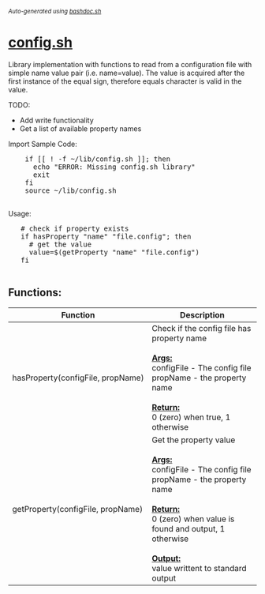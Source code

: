 <small><i>Auto-generated using [bashdoc.sh](https://github.com/alejandro-godinez/UsefulScripts/blob/trunk/bashdoc/bashdoc.sh)</i></small>
# [config.sh](.././linux/lib/config.sh)

Library implementation with functions to read from a configuration file
with simple name value pair (i.e. name=value). The value is acquired after
the first instance of the equal sign, therefore equals character is valid in
the value.

TODO:
- Add write functionality
- Get a list of available property names

Import Sample Code:
  <pre>
    if [[ ! -f ~/lib/config.sh ]]; then
      echo "ERROR: Missing config.sh library"
      exit
    fi
    source ~/lib/config.sh
  </pre>
 
Usage:
 <pre>
   # check if property exists
   if hasProperty "name" "file.config"; then
     # get the value
     value=$(getProperty "name" "file.config")
   fi
 </pre>


## Functions:
| Function | Description |
|----------|-------------|
| hasProperty(configFile,&nbsp;propName) | Check if the config file has property name    <br><br><u><b>Args:</b></u><br>configFile - The config file  <br>propName - the property name  <br><br><u><b>Return:</b></u><br>0 (zero) when true, 1 otherwise  <br> |
| getProperty(configFile,&nbsp;propName) | Get the property value    <br><br><u><b>Args:</b></u><br>configFile - The config file  <br>propName - the property name  <br><br><u><b>Return:</b></u><br>0 (zero) when value is found and output, 1 otherwise  <br><br><u><b>Output:</b></u><br>value writtent to standard output  <br> |

